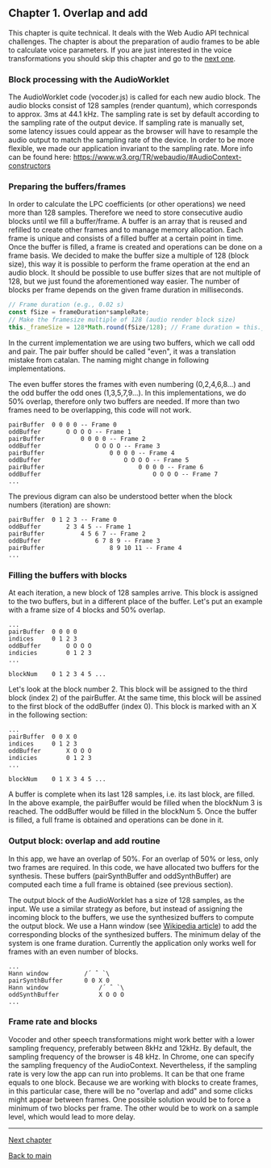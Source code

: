 ## Chapter 1. Overlap and add

This chapter is quite technical. It deals with the Web Audio API technical challenges. The chapter is about the preparation of audio frames to be able to calculate voice parameters. If you are just interested in the voice transformations you should skip this chapter and go to the [next one](Chapter%202.%20LPC%20coefficients.md).

### Block processing with the AudioWorklet
The AudioWorklet code (vocoder.js) is called for each new audio block. The audio blocks consist of 128 samples (render quantum), which corresponds to approx. 3ms at 44.1 kHz. The sampling rate is set by default according to the sampling rate of the output device. If sampling rate is manually set, some latency issues could appear as the browser will have to resample the audio output to match the sampling rate of the device. In order to be more flexible, we made our application invariant to the sampling rate. More info can be found here: https://www.w3.org/TR/webaudio/#AudioContext-constructors

### Preparing the buffers/frames
In order to calculate the LPC coefficients (or other operations) we need more than 128 samples. Therefore we need to store consecutive audio blocks until we fill a buffer/frame. A buffer is an array that is reused and refilled to create other frames and to manage memory allocation. Each frame is unique and consists of a filled buffer at a certain point in time. Once the buffer is filled, a frame is created and operations can be done on a frame basis. We decided to make the buffer size a multiple of 128 (block size), this way it is possible to perform the frame operation at the end an audio block. It should be possible to use buffer sizes that are not multiple of 128, but we just found the aforementioned way easier. The number of blocks per frame depends on the given frame duration in milliseconds.

```javascript
// Frame duration (e.g., 0.02 s)
const fSize = frameDuration*sampleRate; 
// Make the framesize multiple of 128 (audio render block size)
this._frameSize = 128*Math.round(fSize/128); // Frame duration = this._frameSize/sampleRate;
```

In the current implementation we are using two buffers, which we call odd and pair. The pair buffer should be called "even", it was a translation mistake from catalan. The naming might change in following implementations.

The even buffer stores the frames with even numbering (0,2,4,6,8...) and the odd buffer the odd ones (1,3,5,7,9...). In this implementations, we do 50% overlap, therefore only two buffers are needed. If more than two frames need to be overlapping, this code will not work.

```
pairBuffer  0 0 0 0 -- Frame 0
oddBuffer       O O O O -- Frame 1
pairBuffer          0 0 0 0 -- Frame 2
oddBuffer               O O O O -- Frame 3
pairBuffer                  0 0 0 0 -- Frame 4
oddBuffer                       O O O O -- Frame 5
pairBuffer                          0 0 0 0 -- Frame 6
oddBuffer                               O O O O -- Frame 7
...
```

The previous digram can also be understood better when the block numbers (iteration) are shown:

```
pairBuffer  0 1 2 3 -- Frame 0
oddBuffer       2 3 4 5 -- Frame 1
pairBuffer          4 5 6 7 -- Frame 2
oddBuffer               6 7 8 9 -- Frame 3
pairBuffer                  8 9 10 11 -- Frame 4
...
```


### Filling the buffers with blocks
At each iteration, a new block of 128 samples arrive. This block is assigned to the two buffers, but in a different place of the buffer. Let's put an example with a frame size of 4 blocks and 50% overlap.
```
...
pairBuffer  0 0 0 0
indices     0 1 2 3
oddBuffer       O O O O
indicies        0 1 2 3
...

blockNum    0 1 2 3 4 5 ...
```

Let's look at the block number 2. This block will be assigned to the third block (index 2) of the pairBuffer. At the same time, this block will be assined to the first block of the oddBuffer (index 0). This block is marked with an X in the following section:

```
...
pairBuffer  0 0 X 0
indices     0 1 2 3
oddBuffer       X O O O
indicies        0 1 2 3
...

blockNum    0 1 X 3 4 5 ...
```

A buffer is complete when its last 128 samples, i.e. its last block, are filled. In the above example, the pairBuffer would be filled when the blockNum 3 is reached. The oddBuffer would be filled in the blockNum 5. Once the buffer is filled, a full frame is obtained and operations can be done in it.

### Output block: overlap and add routine
In this app, we have an overlap of 50%. For an overlap of 50% or less, only two frames are required. In this code, we have allocated two buffers for the synthesis. These buffers (pairSynthBuffer and oddSynthBuffer) are computed each time a full frame is obtained (see previous section).

The output block of the AudioWorklet has a size of 128 samples, as the input. We use a similar strategy as before, but instead of assigning the incoming block to the buffers, we use the synthesized buffers to compute the output block. We use a Hann window (see [Wikipedia article](https://en.wikipedia.org/wiki/Window_function)) to add the corresponding blocks of the synthesized buffers. The minimum delay of the system is one frame duration. Currently the application only works well for frames with an even number of blocks.

```
...                
Hann window          /´ ˆ `\
pairSynthBuffer      0 0 X 0
Hann window              /´ ˆ `\
oddSynthBuffer           X O O O
...

```

### Frame rate and blocks
Vocoder and other speech transformations might work better with a lower sampling frequency, preferably between 8kHz and 12kHz. By default, the sampling frequency of the browser is 48 kHz. In Chrome, one can specify the sampling frequency of the AudioContext. Nevertheless, if the sampling rate is very low the app can run into problems. It can be that one frame equals to one block. Because we are working with blocks to create frames, in this particular case, there will be no "overlap and add" and some clicks might appear between frames. One possible solution would be to force a minimum of two blocks per frame. The other would be to work on a sample level, which would lead to more delay.

___

[Next chapter](Chapter%202.%20LPC%20coefficients.md)

[Back to main](../README.md)
